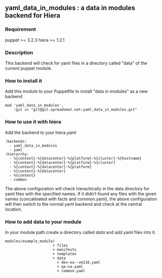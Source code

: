 ## yaml_data_in_modules : a data in modules backend for Hiera

### Requirement

puppet >= 3.2.3
hiera >= 1.2.1

### Description

This backend will check for yaml files in a directory called "data" of the current puppet module.

### How to install it

Add this module to your Puppetfile to install "data in modules" as a new backend

    mod 'yaml_data_in_modules',
        :git => "git@git.spreadomat.net:yaml_data_in_modules.git"

### How to use it with hiera

Add the backend to your hiera.yaml

    :backends:
      - yaml_data_in_modules
      - yaml
    :hierarchy:
      - %{context}-%{datacenter}-%{platform}-%{cluster}-%{hostname}
      - %{context}-%{datacenter}-%{platform}-%{cluster}
      - %{context}-%{datacenter}-%{platform}
      - %{context}-%{datacenter}
      - %{context}
      - common

The above configuration will check hierachically in the data directory for yaml files with the specified names. If it didn't found any files with the given names (concatinated with facts and common.yaml), the above configuration will then switch to the normal yaml backend and check at the central location.

### How to add data to your module

In your module path create a directory called *data* and add yaml files into it.

    modules/example_module/
                          + files
                          + manifests
                          + templates
                          + data
                            + dev-eu--vm116.yaml
                            + qa-na.yaml
                            + common.yaml
